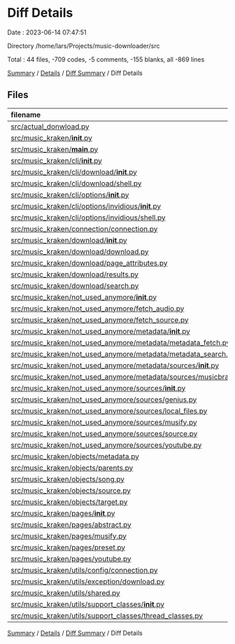 # Diff Details

Date : 2023-06-14 07:47:51

Directory /home/lars/Projects/music-downloader/src

Total : 44 files,  -709 codes, -5 comments, -155 blanks, all -869 lines

[Summary](results.md) / [Details](details.md) / [Diff Summary](diff.md) / Diff Details

## Files
| filename | language | code | comment | blank | total |
| :--- | :--- | ---: | ---: | ---: | ---: |
| [src/actual_donwload.py](/src/actual_donwload.py) | Python | -27 | -2 | -12 | -41 |
| [src/music_kraken/__init__.py](/src/music_kraken/__init__.py) | Python | -77 | -15 | -27 | -119 |
| [src/music_kraken/__main__.py](/src/music_kraken/__main__.py) | Python | 10 | 0 | 2 | 12 |
| [src/music_kraken/cli/__init__.py](/src/music_kraken/cli/__init__.py) | Python | 2 | 0 | 0 | 2 |
| [src/music_kraken/cli/download/__init__.py](/src/music_kraken/cli/download/__init__.py) | Python | 0 | 0 | 1 | 1 |
| [src/music_kraken/cli/download/shell.py](/src/music_kraken/cli/download/shell.py) | Python | 199 | 86 | 78 | 363 |
| [src/music_kraken/cli/options/__init__.py](/src/music_kraken/cli/options/__init__.py) | Python | 3 | 0 | 1 | 4 |
| [src/music_kraken/cli/options/invidious/__init__.py](/src/music_kraken/cli/options/invidious/__init__.py) | Python | 0 | 0 | 1 | 1 |
| [src/music_kraken/cli/options/invidious/shell.py](/src/music_kraken/cli/options/invidious/shell.py) | Python | 66 | 7 | 28 | 101 |
| [src/music_kraken/connection/connection.py](/src/music_kraken/connection/connection.py) | Python | 6 | 0 | 0 | 6 |
| [src/music_kraken/download/__init__.py](/src/music_kraken/download/__init__.py) | Python | -1 | 0 | 0 | -1 |
| [src/music_kraken/download/download.py](/src/music_kraken/download/download.py) | Python | -35 | 0 | -14 | -49 |
| [src/music_kraken/download/page_attributes.py](/src/music_kraken/download/page_attributes.py) | Python | 46 | 0 | 19 | 65 |
| [src/music_kraken/download/results.py](/src/music_kraken/download/results.py) | Python | 62 | 7 | 26 | 95 |
| [src/music_kraken/download/search.py](/src/music_kraken/download/search.py) | Python | -6 | 0 | 0 | -6 |
| [src/music_kraken/not_used_anymore/__init__.py](/src/music_kraken/not_used_anymore/__init__.py) | Python | 0 | 0 | -3 | -3 |
| [src/music_kraken/not_used_anymore/fetch_audio.py](/src/music_kraken/not_used_anymore/fetch_audio.py) | Python | -75 | -12 | -20 | -107 |
| [src/music_kraken/not_used_anymore/fetch_source.py](/src/music_kraken/not_used_anymore/fetch_source.py) | Python | -54 | -1 | -16 | -71 |
| [src/music_kraken/not_used_anymore/metadata/__init__.py](/src/music_kraken/not_used_anymore/metadata/__init__.py) | Python | -6 | 0 | -2 | -8 |
| [src/music_kraken/not_used_anymore/metadata/metadata_fetch.py](/src/music_kraken/not_used_anymore/metadata/metadata_fetch.py) | Python | -257 | -24 | -65 | -346 |
| [src/music_kraken/not_used_anymore/metadata/metadata_search.py](/src/music_kraken/not_used_anymore/metadata/metadata_search.py) | Python | -253 | -40 | -72 | -365 |
| [src/music_kraken/not_used_anymore/metadata/sources/__init__.py](/src/music_kraken/not_used_anymore/metadata/sources/__init__.py) | Python | -3 | 0 | -2 | -5 |
| [src/music_kraken/not_used_anymore/metadata/sources/musicbrainz.py](/src/music_kraken/not_used_anymore/metadata/sources/musicbrainz.py) | Python | -42 | -6 | -12 | -60 |
| [src/music_kraken/not_used_anymore/sources/__init__.py](/src/music_kraken/not_used_anymore/sources/__init__.py) | Python | 0 | 0 | -1 | -1 |
| [src/music_kraken/not_used_anymore/sources/genius.py](/src/music_kraken/not_used_anymore/sources/genius.py) | Python | -115 | -16 | -42 | -173 |
| [src/music_kraken/not_used_anymore/sources/local_files.py](/src/music_kraken/not_used_anymore/sources/local_files.py) | Python | -40 | 0 | -18 | -58 |
| [src/music_kraken/not_used_anymore/sources/musify.py](/src/music_kraken/not_used_anymore/sources/musify.py) | Python | -136 | -9 | -37 | -182 |
| [src/music_kraken/not_used_anymore/sources/source.py](/src/music_kraken/not_used_anymore/sources/source.py) | Python | -11 | -5 | -8 | -24 |
| [src/music_kraken/not_used_anymore/sources/youtube.py](/src/music_kraken/not_used_anymore/sources/youtube.py) | Python | -71 | -4 | -24 | -99 |
| [src/music_kraken/objects/metadata.py](/src/music_kraken/objects/metadata.py) | Python | 11 | 0 | 2 | 13 |
| [src/music_kraken/objects/parents.py](/src/music_kraken/objects/parents.py) | Python | 6 | 2 | 2 | 10 |
| [src/music_kraken/objects/song.py](/src/music_kraken/objects/song.py) | Python | 7 | 0 | 5 | 12 |
| [src/music_kraken/objects/source.py](/src/music_kraken/objects/source.py) | Python | 3 | 0 | 1 | 4 |
| [src/music_kraken/objects/target.py](/src/music_kraken/objects/target.py) | Python | 2 | 0 | 1 | 3 |
| [src/music_kraken/pages/__init__.py](/src/music_kraken/pages/__init__.py) | Python | 1 | 0 | 1 | 2 |
| [src/music_kraken/pages/abstract.py](/src/music_kraken/pages/abstract.py) | Python | -123 | 12 | -10 | -121 |
| [src/music_kraken/pages/musify.py](/src/music_kraken/pages/musify.py) | Python | -53 | -14 | -21 | -88 |
| [src/music_kraken/pages/preset.py](/src/music_kraken/pages/preset.py) | Python | 4 | 0 | 1 | 5 |
| [src/music_kraken/pages/youtube.py](/src/music_kraken/pages/youtube.py) | Python | 229 | 29 | 73 | 331 |
| [src/music_kraken/utils/config/connection.py](/src/music_kraken/utils/config/connection.py) | Python | -1 | 0 | 0 | -1 |
| [src/music_kraken/utils/exception/download.py](/src/music_kraken/utils/exception/download.py) | Python | 8 | 0 | 4 | 12 |
| [src/music_kraken/utils/shared.py](/src/music_kraken/utils/shared.py) | Python | 3 | 0 | 1 | 4 |
| [src/music_kraken/utils/support_classes/__init__.py](/src/music_kraken/utils/support_classes/__init__.py) | Python | 1 | 0 | 0 | 1 |
| [src/music_kraken/utils/support_classes/thread_classes.py](/src/music_kraken/utils/support_classes/thread_classes.py) | Python | 8 | 0 | 4 | 12 |

[Summary](results.md) / [Details](details.md) / [Diff Summary](diff.md) / Diff Details